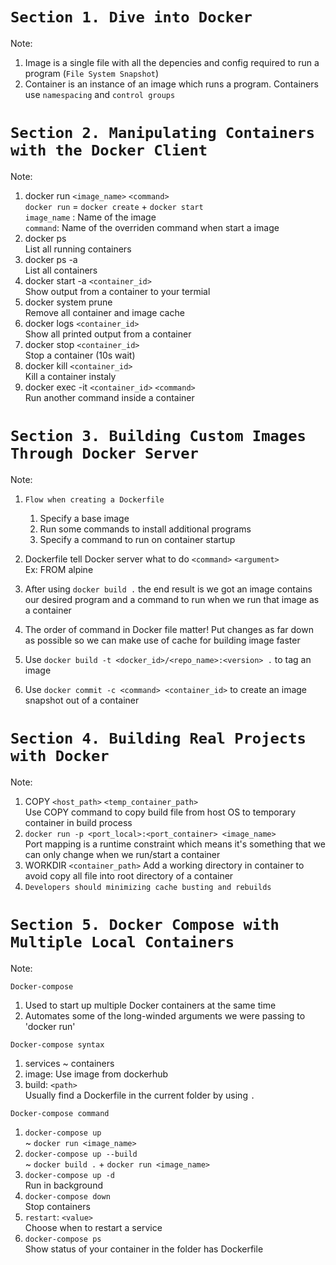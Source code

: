 # `Section 1. Dive into Docker`

Note:<br>

1. Image is a single file with all the depencies and config required to run a program (`File System Snapshot`)
2. Container is an instance of an image which runs a program. Containers use `namespacing` and `control groups`

# `Section 2. Manipulating Containers with the Docker Client`

Note:<br>

1. docker run `<image_name>` `<command>` <br>
   `docker run` = `docker create` + `docker start`<br>
   `image_name` : Name of the image<br>
   `command`: Name of the overriden command when start a image
2. docker ps<br>
   List all running containers
3. docker ps -a<br>
   List all containers
4. docker start -a `<container_id>`<br>
   Show output from a container to your termial
5. docker system prune<br>
   Remove all container and image cache
6. docker logs `<container_id>`<br>
   Show all printed output from a container
7. docker stop `<container_id>`<br>
   Stop a container (10s wait)
8. docker kill `<container_id>`<br>
   Kill a container instaly
9. docker exec -it `<container_id>` `<command>`<br>
   Run another command inside a container

# `Section 3. Building Custom Images Through Docker Server`

Note:

1. `Flow when creating a Dockerfile`
    1. Specify a base image
    2. Run some commands to install additional programs
    3. Specify a command to run on container startup
2. Dockerfile tell Docker server what to do
   `<command>` `<argument>`<br>
   Ex: FROM alpine

3. After using `docker build .` the end result is we got an image contains our desired program and a command to run when we run that image as a container

4. The order of command in Docker file matter! Put changes as far down as possible so we can make use of cache for building image faster

5. Use `docker build -t <docker_id>/<repo_name>:<version> .` to tag an image

6. Use `docker commit -c <command> <container_id>` to create an image snapshot out of a container

# `Section 4. Building Real Projects with Docker`

Note:

1. COPY `<host_path>` `<temp_container_path>`<br>
   Use COPY command to copy build file from host OS to temporary container in build process
2. `docker run -p <port_local>:<port_container> <image_name>`<br>
   Port mapping is a runtime constraint which means it's something that we can only change when we run/start a container
3. WORKDIR `<container_path>`
   Add a working directory in container to avoid copy all file into root directory of a container
4. `Developers should minimizing cache busting and rebuilds`

# `Section 5. Docker Compose with Multiple Local Containers`

Note:

`Docker-compose`

1. Used to start up multiple Docker containers at the same time
2. Automates some of the long-winded arguments we were passing to 'docker run'

`Docker-compose syntax`

1. services ~ containers
2. image: Use image from dockerhub
3. build: `<path>`<br>
   Usually find a Dockerfile in the current folder by using `.`

`Docker-compose command`

1. `docker-compose up`<br>
   ~ `docker run <image_name>`
2. `docker-compose up --build`<br>
   ~ `docker build .` + `docker run <image_name>`<br>
3. `docker-compose up -d`<br>
   Run in background
4. `docker-compose down`<br>
   Stop containers
5. `restart`: `<value>`<br>
   Choose when to restart a service
6. `docker-compose ps`<br>
   Show status of your container in the folder has Dockerfile

